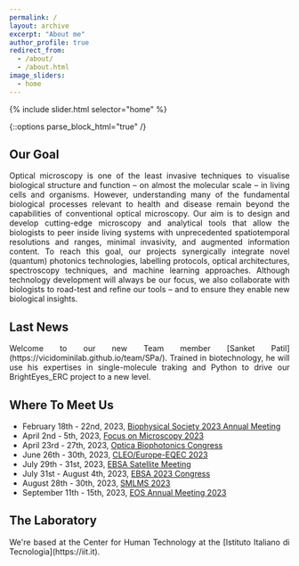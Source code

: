 ```yaml
---
permalink: /
layout: archive
excerpt: "About me"
author_profile: true
redirect_from:
  - /about/
  - /about.html
image_sliders:
  - home
---
```


{% include slider.html selector="home" %}

{::options parse_block_html="true" /}

<h2>Our Goal</h2>
<body align="justify">
Optical microscopy is one of the least invasive techniques to visualise biological structure and function – on almost the molecular scale – in living cells and organisms. However, understanding many of the fundamental biological processes relevant to health and disease remain beyond the capabilities of conventional optical microscopy. Our aim is to design and develop cutting-edge microscopy and analytical tools that allow the biologists to peer inside living systems with unprecedented spatiotemporal resolutions and ranges, minimal invasivity, and augmented information content. To reach this goal, our projects synergically integrate novel (quantum) photonics technologies, labelling protocols, optical architectures, spectroscopy techniques, and machine learning approaches. Although technology development will always be our focus, we also collaborate with biologists to road-test and refine our tools – and to ensure they enable new biological insights.
  
<!--- Because of their non-invasive effect on living systems, light microscopy and spectroscopy have been the workhorses for studies of structures and functions at the cellular, sub-cellular and molecular levels for almost a century.
However, many challenging questions of molecular and cellular biology remain beyond their conventional capabilities. The spatiotemporal resolutions, the labeling, and the contrast methods of conventional microscopy and spectroscopy pose fundamental limits for investigating the smallest and fastest puzzling mysteries of life. Furthermore, the information content potentially encoded in a microscopy or spectroscopy experiement is often lost (because of averaging, for example) or not decoded.
The core research of our group is the design, development, and validation of novel optical and analytical tools that allow the modern biologists to peer inside living cells and organisms with unprecedented temporal-spatial resolutions, minimal invasivity, and augmented information content.
This goal can be achieved only by working across many disciplines, from physics to engineering, from computer science to biology. Our projects want to synergically integrate novel contrast imaging mechanisms, labeling probes, optical architectures, and computational approaches that can be readily adopted by researchers all over the world.-->

<h2>Last News</h2>
<body align="justify">
Welcome to our new Team member [Sanket Patil](https://vicidominilab.github.io/team/SPa/). Trained in biotechnology, he will use his expertises in single-molecule traking and Python to drive our BrightEyes_ERC project to a new level.
<h2>Where To Meet Us</h2>
<body align="justify">

<!---** April 10th - 13th, 2022, [Focus on Microscopy 2022](https://www.focusonmicroscopy.org)--->
<!---** June 17th, 2022, [EuroBioImaging, Virtual Pub](https://www.eurobioimaging.eu/about-us/virtual-pub)--->
<!---** July 10th - 15th, 2022, [International School of Physics - Enrico Fermi, Varenna, Italy](https://www.sif.it/corsi/scuola_fermi/mmxxii/210)--->
* February 18th - 22nd, 2023, [Biophysical Society 2023 Annual Meeting](https://www.biophysics.org/2023meeting#/)
* April 2nd - 5th, 2023, [Focus on Microscopy 2023](https://www.focusonmicroscopy.org)
* April 23rd - 27th, 2023, [Optica Biophotonics Congress](https://www.optica.org/en-us/events/congress/biophotonics_congress/)
* June 26th - 30th, 2023, [CLEO/Europe-EQEC 2023](https://www.cleoeurope.org)
* July 29th - 31st, 2023, [EBSA Satellite Meeting](https://events.au.dk/ebsasatellitemeetingfl/conference)
* July 31st - August 4th, 2023, [EBSA 2023 Congress](https://mkon.nu/ebsa) 
* August 28th - 30th, 2023, [SMLMS 2023](https://smlms.org/)
* September 11th - 15th, 2023, [EOS Annual Meeting 2023](https://www.europeanoptics.org/events/eos/eosam2023.html)
<h2>The Laboratory</h2>
<body align="justify">
We're based at the Center for Human Technology at the [Istituto Italiano di Tecnologia](https://iit.it).
  

  

  

